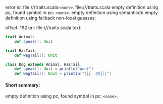 error id: file://<WORKSPACE>/traits.scala:`<none>`.
file://<WORKSPACE>/traits.scala
empty definition using pc, found symbol in pc: `<none>`.
empty definition using semanticdb
empty definition using fallback
non-local guesses:

offset: 192
uri: file://<WORKSPACE>/traits.scala
text:
```scala
trait Animal:
    def speak(): Unit

trait HasTail:
    def wagTail(): Unit

class Dog extends Animal, HasTail:
    def speak(): Unit = println("Woof")
    def wagTail(): Unit = println("⎞⎜⎛  @@⎞⎜⎛")
```


#### Short summary: 

empty definition using pc, found symbol in pc: `<none>`.